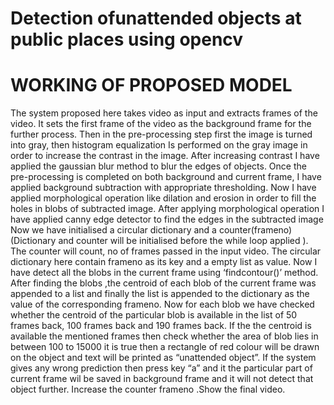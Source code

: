 # Detection ofunattended objects at public places using opencv
# WORKING OF PROPOSED MODEL
The system proposed here takes video as input and extracts frames of the video. It sets the first frame of the video as the background frame for the further process. Then in the pre-processing step first the image is turned into gray, then histogram equalization Is performed  on the gray image in order to increase the contrast in the image. After increasing contrast I have applied the gaussian blur method to blur the edges of objects.
Once the pre-processing is completed on both background and current frame, I have applied background subtraction with appropriate thresholding. Now I have applied morphological operation like dilation and erosion in order to fill the holes in blobs of subtracted  image. After applying morphological operation I have applied canny edge detector to find the edges in the subtracted image
Now we have initialised a circular dictionary and a counter(frameno)(Dictionary and counter will be initialised before the while loop applied ). The counter will count, no of frames passed in the input video. The circular dictionary here contain frameno as its key and a empty list as value.
Now I have detect all the blobs in the current frame using ‘findcontour()’ method. After finding the blobs ,the centroid of each blob of the current frame was appended to a list and finally the list is appended to the dictionary as the value of the corresponding frameno.
Now for each blob we have checked whether the centroid of the particular blob is available in the list of 50 frames back, 100 frames back and 190 frames back. If the the centroid is available the mentioned frames then check whether the area of blob lies in between 100 to 15000 it is true then a rectangle of red colour will be drawn on the object and text will be printed as “unattended object”. 
If the system gives any wrong prediction then press key “a” and it the particular part of current frame wil be saved in background frame and it will not detect that object further.
Increase the counter frameno .Show the final video.
